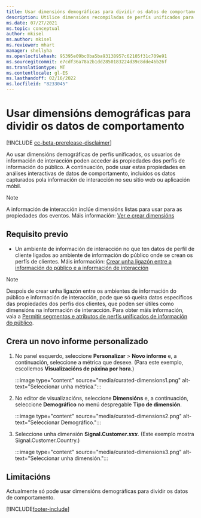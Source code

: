 ```yaml
---
title: Usar dimensións demográficas para dividir os datos de comportamento (dimensións recompiladas)
description: Utilice dimensións recompiladas de perfís unificados para habilitar as propiedades dos perfís de clientes da información do público.
ms.date: 07/27/2021
ms.topic: conceptual
author: mkisel
ms.author: mkisel
ms.reviewer: mhart
manager: shellyha
ms.openlocfilehash: 95395e09bc0ba5ba93138957c62105f31c709e91
ms.sourcegitcommit: e7cdf36a78a2b1dd2850183224d39c8dde46b26f
ms.translationtype: MT
ms.contentlocale: gl-ES
ms.lasthandoff: 02/16/2022
ms.locfileid: "8233045"
---
```

# <a name="use-demographic-dimensions-for-splitting-behavioral-data"></a>Usar dimensións demográficas para dividir os datos de comportamento

[!INCLUDE [cc-beta-prerelease-disclaimer](includes/cc-beta-prerelease-disclaimer.md)]

Ao usar dimensións demográficas de perfís unificados, os usuarios de información de interacción poden acceder ás propiedades dos perfís de información do público. A continuación, pode usar estas propiedades en análises interactivas de datos de comportamento, incluídos os datos capturados pola información de interacción no seu sitio web ou aplicación móbil.

>[!NOTE]
> A información de interacción inclúe dimensións listas para usar para as propiedades dos eventos. Máis información: [Ver e crear dimensións](dimensions.md)

## <a name="prerequisite"></a>Requisito previo

- Un ambiente de información de interacción no que ten datos de perfil de cliente ligados ao ambiente de información do público onde se crean os perfís de clientes. Máis información: [Crear unha ligazón entre a información do público e a información de interacción](integrate-audience-insights-engagement-insights.md)

> [!NOTE]
> Despois de crear unha ligazón entre os ambientes de información do público e información de interacción, pode que só queira datos específicos das propiedades dos perfís dos clientes, que poden ser útiles como dimensións na información de interacción. Para obter máis información, vaia a [Permitir segmentos e atributos de perfís unificados de información do público](integrate-audience-insights-engagement-insights.md#enable-audience-insights-unified-profiles-attributes-and-segments).

## <a name="create-a-new-custom-report"></a>Crera un novo informe personalizado

1. No panel esquerdo, seleccione **Personalizar** > **Novo informe** e, a continuación, seleccione a métrica que desexe. (Para este exemplo, escollemos **Visualizacións de páxina por hora**.)

    :::image type="content" source="media/curated-dimensions1.png" alt-text="Seleccionar unha métrica.":::

2. No editor de visualizacións, seleccione **Dimensións** e, a continuación, seleccione **Demográfico** no menú despregable **Tipo de dimensión**.

    :::image type="content" source="media/curated-dimensions2.png" alt-text="Seleccionar Demográfico.":::

3. Seleccione unha dimensión **Signal.Customer.*xxx***. (Este exemplo mostra Signal.Customer.Country.)

    :::image type="content" source="media/curated-dimensions3.png" alt-text="Seleccionar unha dimensión.":::
  
## <a name="limitations"></a>Limitacións

Actualmente só pode usar dimensións demográficas para dividir os datos de comportamento.


[!INCLUDE[footer-include](../includes/footer-banner.md)]
